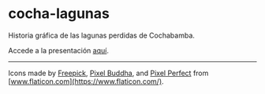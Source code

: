 # cocha-lagunas

Historia gráfica de las lagunas perdidas de Cochabamba.

Accede a la presentación [aquí](https://labtecnosocial.org/cocha-lagunas/).

---

Icons made by [Freepick](https://www.freepik.com), [Pixel Buddha](https://www.flaticon.com/authors/pixel-buddha), and [Pixel Perfect](https://www.flaticon.com/authors/pixel-perfect) from [www.flaticon.com](https://www.flaticon.com/).

